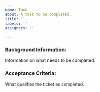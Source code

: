 ```yaml
---
name: Task
about: A task to be completed.
title: ''
labels: ''
assignees: ''

---
```


### Background Information:
Information on what needs to be completed.

### Acceptance Criteria:
What qualifies the ticket as completed.
